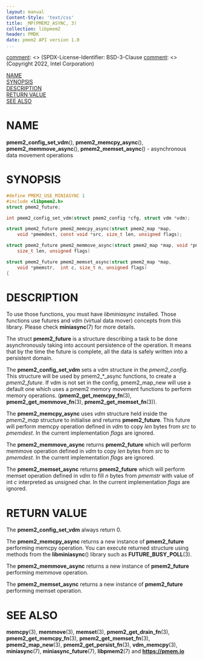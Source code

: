 ```yaml
---
layout: manual
Content-Style: 'text/css'
title: _MP(PMEM2_ASYNC, 3)
collection: libpmem2
header: PMDK
date: pmem2 API version 1.0
...
```


[comment]: <> (SPDX-License-Identifier: BSD-3-Clause
[comment]: <> (Copyright 2022, Intel Corporation)

[comment]: <> (pmem2_async.3.md -- man page for libpmem2 asynchronous operations)

[NAME](#name)<br />
[SYNOPSIS](#synopsis)<br />
[DESCRIPTION](#description)<br />
[RETURN VALUE](#return-value)<br />
[SEE ALSO](#see-also)<br />

# NAME #
**pmem2_config_set_vdm**(), **pmem2_memcpy_async**(), **pmem2_memmove_async**(), **pmem2_memset_async**() - asynchronous data movement operations

# SYNOPSIS #

```c
#define PMEM2_USE_MINIASYNC 1
#include <libpmem2.h>
struct pmem2_future;

int pmem2_config_set_vdm(struct pmem2_config *cfg, struct vdm *vdm);

struct pmem2_future pmem2_memcpy_async(struct pmem2_map *map,
	void *pmemdest, const void *src, size_t len, unsigned flags);

struct pmem2_future pmem2_memmove_async(struct pmem2_map *map, void *pmemdest, const void *src,
	size_t len, unsigned flags)

struct pmem2_future pmem2_memset_async(struct pmem2_map *map,
	void *pmemstr,	int c, size_t n, unsigned flags)
{
```

# DESCRIPTION #
To use those functions, you must have *libminiasync* installed. Those functions use futures
and vdm (virtual data mover) concepts from this library. Please check **miniasync**(7) for more details.

The struct **pmem2_future** is a structure describing a task to be done asynchronously taking into account persistence
of the operation. It means that by the time the future is complete, all the data is safely written into a persistent domain.

The **pmem2_config_set_vdm** sets a vdm structure in the *pmem2_config*.
This structure will be used by pmem2_*_async functions, to create a *pmem2_future*.
If vdm is not set in the config, pmem2_map_new will use a default one which uses a
pmem2 memory movement functions to perform memory operations. (**pmem2_get_memcpy_fn**(3), **pmem2_get_memmove_fn**(3), **pmem2_get_memset_fn**(3)).

The **pmem2_memcpy_async** uses *vdm* structure held inside the *pmem2_map* structure to initialise and returns **pmem2_future**.
This future will perform memcpy operation defined in *vdm* to copy *len* bytes from *src* to *pmemdest*. In the current implementation *flags* are ignored.

The **pmem2_memmove_async** returns **pmem2_future** which
will perform memmove operation defined in *vdm* to copy *len* bytes from *src* to *pmemdest*. In the current implementation *flags* are ignored.

The **pmem2_memset_async** returns **pmem2_future** which
will perform memset operation defined in *vdm* to fill *n* bytes from *pmemstr* with value of int *c* interpreted as unsigned char.
In the current implementation *flags* are ignored.

# RETURN VALUE #
The **pmem2_config_set_vdm** always return 0.

The **pmem2_memcpy_async** returns a new instance of **pmem2_future** performing memcpy operation.
You can execute returned structure using methods from the **libminiasync**() library such as **FUTURE_BUSY_POLL**(3).

The **pmem2_memmove_async** returns a new instance of **pmem2_future** performing memmove operation.

The **pmem2_memset_async** returns a new instance of **pmem2_future** performing memset operation.

# SEE ALSO #

**memcpy**(3), **memmove**(3), **memset**(3), **pmem2_get_drain_fn**(3),
**pmem2_get_memcpy_fn**(3), **pmem2_get_memset_fn**(3), **pmem2_map_new**(3),
**pmem2_get_persist_fn**(3), **vdm_memcpy**(3), **miniasync**(7), **miniasync_future**(7),
**libpmem2**(7) and **<https://pmem.io>**

